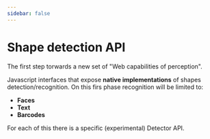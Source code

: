 ```yaml
---
sidebar: false
---
```


# Shape detection API
The first step torwards a new set of "Web capabilities of perception".

Javascript interfaces that expose **native implementations** of shapes detection/recognition. On this firs phase recognition will be limited to:

* **Faces**
* **Text**
* **Barcodes**

For each of this there is a specific (experimental) Detector API.